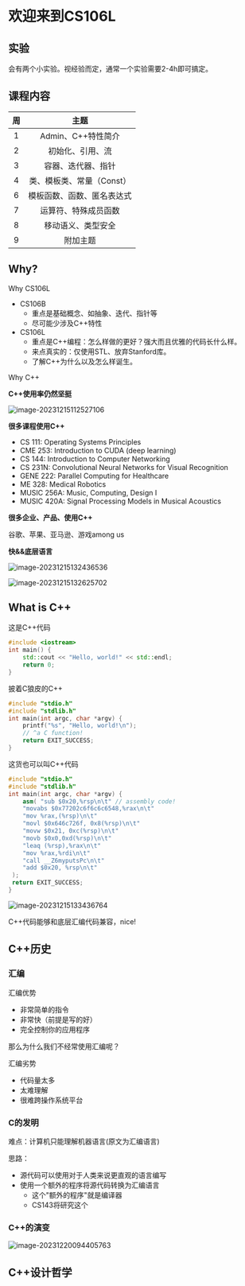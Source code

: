 # 欢迎来到CS106L

## 实验

会有两个小实验。视经验而定，通常一个实验需要2-4h即可搞定。

## 课程内容

|  周  |            主题            |
| :--: | :------------------------: |
|  1   |     Admin、C++特性简介     |
|  2   |      初始化、引用、流      |
|  3   |     容器、迭代器、指针     |
|  4   | 类、模板类、常量（Const）  |
|  6   | 模板函数、函数、匿名表达式 |
|  7   |    运算符、特殊成员函数    |
|  8   |     移动语义、类型安全     |
|  9   |          附加主题          |

## Why?

Why CS106L

- CS106B
  - 重点是基础概念、如抽象、迭代、指针等
  - 尽可能少涉及C++特性
- CS106L
  - 重点是C++编程：怎么样做的更好？强大而且优雅的代码长什么样。
  - 来点真实的：仅使用STL、放弃Stanford库。
  - 了解C++为什么以及怎么样诞生。

Why C++

**C++使用率仍然坚挺**

![image-20231215112527106](C:\Users\tfsx01\Desktop\self-learning\CS106L\fig\image-20231215112527106.png)

**很多课程使用C++**

- CS 111: Operating Systems Principles 
- CME 253: Introduction to CUDA (deep learning) 
- CS 144: Introduction to Computer Networking 
- CS 231N: Convolutional Neural Networks for Visual Recognition 
-  GENE 222: Parallel Computing for Healthcare 
- ME 328: Medical Robotics 
- MUSIC 256A: Music, Computing, Design I 
-  MUSIC 420A: Signal Processing Models in Musical Acoustics

**很多企业、产品、使用C++**

谷歌、苹果、亚马逊、游戏among us

**快&&底层语言**

![image-20231215132436536](C:\Users\tfsx01\Desktop\self-learning\CS106L\fig\image-20231215132436536.png)

![image-20231215132625702](C:\Users\tfsx01\Desktop\self-learning\CS106L\fig\image-20231215132625702.png)

## What is C++

这是C++代码

```C++
#include <iostream>
int main() {
    std::cout << "Hello, world!" << std::endl;
    return 0;
}
```

披着C狼皮的C++

```C++
#include "stdio.h"
#include "stdlib.h"
int main(int argc, char *argv) {
    printf("%s", "Hello, world!\n");
    // ^a C function!
    return EXIT_SUCCESS;
}
```

这货也可以叫C++代码

```C++
#include "stdio.h"
#include "stdlib.h"
int main(int argc, char *argv) {
    asm( "sub $0x20,%rsp\n\t" // assembly code!
    "movabs $0x77202c6f6c6c6548,%rax\n\t"
    "mov %rax,(%rsp)\n\t"
    "movl $0x646c726f, 0x8(%rsp)\n\t"
    "movw $0x21, 0xc(%rsp)\n\t"
    "movb $0x0,0xd(%rsp)\n\t"
    "leaq (%rsp),%rax\n\t"
    "mov %rax,%rdi\n\t"
    "call __Z6myputsPc\n\t"
    "add $0x20, %rsp\n\t"
 );
 return EXIT_SUCCESS;
}
```

![image-20231215133436764](C:\Users\tfsx01\Desktop\self-learning\CS106L\fig\image-20231215133436764.png)

C++代码能够和底层汇编代码兼容，nice!



## C++历史

### **汇编**

汇编优势

- 非常简单的指令
- 非常快（前提是写的好）
- 完全控制你的应用程序

那么为什么我们不经常使用汇编呢？

汇编劣势

- 代码量太多
- 太难理解
- 很难跨操作系统平台

### C的发明

难点：计算机只能理解机器语言(原文为汇编语言)

思路：

- 源代码可以使用对于人类来说更直观的语言编写
- 使用一个额外的程序将源代码转换为汇编语言
  - 这个"额外的程序"就是编译器
  - CS143将研究这个

### C++的演变

![image-20231220094405763](C:\Users\tfsx01\Desktop\self-learning\CS106L\fig\image-20231220094405763.png)

## C++设计哲学